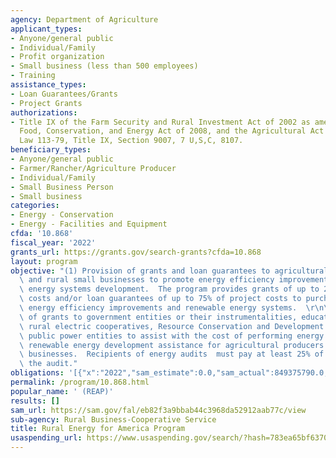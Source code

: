 ```yaml
---
agency: Department of Agriculture
applicant_types:
- Anyone/general public
- Individual/Family
- Profit organization
- Small business (less than 500 employees)
- Training
assistance_types:
- Loan Guarantees/Grants
- Project Grants
authorizations:
- Title IX of the Farm Security and Rural Investment Act of 2002 as amended by the
  Food, Conservation, and Energy Act of 2008, and the Agricultural Act of 2014, Public
  Law 113-79, Title IX, Section 9007, 7 U,S,C, 8107.
beneficiary_types:
- Anyone/general public
- Farmer/Rancher/Agriculture Producer
- Individual/Family
- Small Business Person
- Small business
categories:
- Energy - Conservation
- Energy - Facilities and Equipment
cfda: '10.868'
fiscal_year: '2022'
grants_url: https://grants.gov/search-grants?cfda=10.868
layout: program
objective: "(1) Provision of grants and loan guarantees to agricultural producers\
  \ and rural small businesses to promote energy efficiency improvements and renewable\
  \ energy systems development.  The program provides grants of up to 25% of project\
  \ costs and/or loan guarantees of up to 75% of project costs to purchase and install\
  \ energy efficiency improvements and renewable energy systems.  \r\n\r\n(2) Provision\
  \ of grants to government entities or their instrumentalities, educational institutions,\
  \ rural electric cooperatives, Resource Conservation and Development Councils, and\
  \ public power entities to assist with the cost of performing energy audits and\
  \ renewable energy development assistance for agricultural producers and rural small\
  \ businesses.  Recipients of energy audits  must pay at least 25% of the cost of\
  \ the audit."
obligations: '[{"x":"2022","sam_estimate":0.0,"sam_actual":849375790.0,"usa_spending_actual":51861486.9},{"x":"2023","sam_estimate":711000000.0,"sam_actual":0.0,"usa_spending_actual":459385496.5},{"x":"2024","sam_estimate":711227000.0,"sam_actual":0.0,"usa_spending_actual":430438804.36}]'
permalink: /program/10.868.html
popular_name: ' (REAP)'
results: []
sam_url: https://sam.gov/fal/eb82f3a9bbab44c3968da52912aab77c/view
sub-agency: Rural Business-Cooperative Service
title: Rural Energy for America Program
usaspending_url: https://www.usaspending.gov/search/?hash=783ea65bf6370ae1834c021c3efe6f36
---
```

